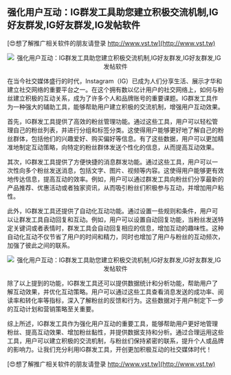 ## **强化用户互动：IG群发工具助您建立积极交流机制,IG好友群发,IG好友群发,IG发帖软件**

[😍想了解推广相关软件的朋友请登录 http://www.vst.tw](http://www.vst.tw)

 <center><img src="https://vst.tw/MP4/tuiguang/png/2.png" alt="强化用户互动：IG群发工具助您建立积极交流机制,IG好友群发,IG好友群发,IG发帖软件"></center>

在当今社交媒体盛行的时代，Instagram（IG）已成为人们分享生活、展示才华和建立社交网络的重要平台之一。在这个拥有数以亿计用户的社交网络上，如何与粉丝建立积极的互动关系，成为了许多个人和品牌账号的重要课题。IG群发工具作为一种强大的辅助工具，能够帮助用户建立积极的交流机制，增强用户互动效果。

首先，IG群发工具提供了高效的粉丝管理功能。通过这些工具，用户可以轻松管理自己的粉丝列表，并进行分组和标签分类。这使得用户能够更好地了解自己的粉丝群体，包括他们的兴趣爱好、购买偏好等信息。有了这些数据，用户可以更加精准地制定互动策略，向特定的粉丝群体发送个性化的信息，从而提高互动效果。

其次，IG群发工具提供了方便快捷的消息群发功能。通过这些工具，用户可以一次性向多个粉丝发送消息，包括文字、图片、视频等内容。这使得用户能够更有效地传达信息，提高互动的效率。例如，用户可以通过群发工具向粉丝们分享最新的产品推荐、优惠活动或者独家资讯，从而吸引粉丝们积极参与互动，并增加用户粘性。

此外，IG群发工具还提供了自动化互动功能。通过设置一些规则和条件，用户可以让群发工具自动回复和互动。例如，用户可以设置自动回复功能，当粉丝发送特定关键词或者表情时，群发工具会自动回复相应的信息，增加互动的趣味性。这种自动化互动不仅节省了用户的时间和精力，同时也增加了用户与粉丝的互动频次，加强了彼此之间的联系。

 <center><img src="https://vst.tw/MP4/tuiguang/png/1.png" alt="强化用户互动：IG群发工具助您建立积极交流机制,IG好友群发,IG好友群发,IG发帖软件"></center>

除了以上提到的功能，IG群发工具还可以提供数据统计和分析功能，帮助用户了解互动效果，并优化互动策略。用户可以通过这些工具查看消息发送的成功率、阅读率和转化率等指标，深入了解粉丝的反馈和行为。这些数据对于用户制定下一步的互动计划和营销策略至关重要。

综上所述，IG群发工具作为强化用户互动的重要工具，能够帮助用户更好地管理粉丝、提高互动效果、增加粉丝黏性，并提供数据支持和分析。通过合理运用这些工具，用户可以建立积极的交流机制，与粉丝们保持紧密的联系，提升个人或品牌的影响力。让我们充分利用IG群发工具，开创更加积极互动的社交媒体时代！

[😍想了解推广相关软件的朋友请登录 http://www.vst.tw](http://www.vst.tw)



